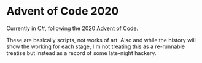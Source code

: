 # Advent of Code 2020

Currently in C#, following the 2020 [Advent of Code](https://adventofcode.com/2020).

These are basically scripts, not works of art. Also and while the history will show the working for each stage, I'm not treating this as a re-runnable
treatise but instead as a record of some late-night hackery.
